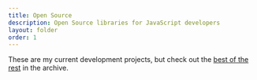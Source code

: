 ```yaml
---
title: Open Source
description: Open Source libraries for JavaScript developers
layout: folder
order: 1
---
```


These are my current development projects, but check out the [best of the rest](/archive/projects/) in the archive.

